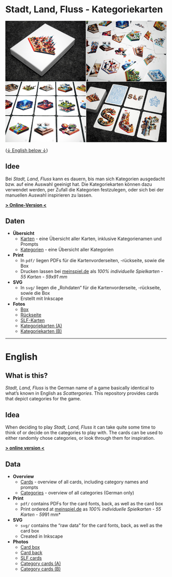 # Stadt, Land, Fluss - Kategoriekarten

![](img/header.jpg)

([↓ English below ↓](#english))

## Idee

Bei *Stadt, Land, Fluss* kann es dauern, bis man sich Kategorien ausgedacht bzw. auf eine Auswahl geeinigt hat. Die Kategoriekarten können dazu verwendet werden, per Zufall die Kategorien festzulegen, oder sich bei der manuellen Auswahl inspirieren zu lassen.

**[&gt; Online-Version &lt;](https://illdepence.github.io/slf_category_cards/)**

## Daten

* **Übersicht**
    * [Karten](illustrations/illustrations.md) - eine Übersicht aller Karten, inklusive Kategorienamen und Prompts
    * [Kategorien](illustrations/categories.md) - eine Übersicht aller Kategorien
* **Print**
    * In `pdf/` liegen PDFs für die Kartenvorderseiten, -rückseite, sowie die Box
    * Drucken lassen bei [meinspiel.de](https://www.meinspiel.de/selbstgestaltete-spielkarten-mit-fotos-gestalten-drucken/) als *100% individuelle Spielkarten - 55 Karten - 59x91 mm*
* **SVG**
    * In `svg/` liegen die „Rohdaten“ für die Kartenvorderseite, -rückseite, sowie die Box
    * Erstellt mit Inkscape
* **Fotos**
    * [Box](img/00.jpg)
    * [Rückseite](img/01.jpg)
    * [SLF-Karten](img/02.jpg)
    * [Kategoriekarten (A)](img/03.jpg)
    * [Kategoriekarten (B)](img/04.jpg)

---

# English

## What is this?

*Stadt, Land, Fluss* is the German name of a game basically identical to what’s known in English as *Scattergories*. This repository provides cards that depict categories for the game.

## Idea

When deciding to play *Stadt, Land, Fluss* it can take quite some time to think of or decide on the categories to play with. The cards can be used to either randomly chose categories, or look through them for inspiration.

**[&gt; online version &lt;](https://illdepence.github.io/slf_category_cards/)**

## Data

* **Overview**
    * [Cards](illustrations/illustrations.md) - overview of all cards, including category names and prompts
    * [Categories](illustrations/categories.md) - overview of all categories (German only)
* **Print**
    * `pdf/` contains PDFs for the card fonts, back, as well as the card box
    * Print ordered at [meinspiel.de](https://www.meinspiel.de/selbstgestaltete-spielkarten-mit-fotos-gestalten-drucken/) as *100% individuelle Spielkarten - 55 Karten - 59*91 mm*
* **SVG**
    * `svg/` contains the “raw data” for the card fonts, back, as well as the card box
    * Created in Inkscape
* **Photos**
    * [Card box](img/00.jpg)
    * [Card back](img/01.jpg)
    * [SLF cards](img/02.jpg)
    * [Category cards (A)](img/03.jpg)
    * [Category cards (B)](img/04.jpg)
